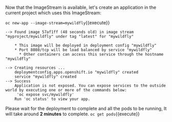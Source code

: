 Now that the ImageStream is available, let's create an application in the current project which uses this ImageStream:

`oc new-app --image-stream=mywildfly`{{execute}}

```
--> Found image 57af1ff (48 seconds old) in image stream "myproject/mywildfly" under tag "latest" for "mywildfly"
 
    * This image will be deployed in deployment config "mywildfly"
    * Port 8080/tcp will be load balanced by service "mywildfly"
      * Other containers can access this service through the hostname "mywildfly"
 
--> Creating resources ...
    deploymentconfig.apps.openshift.io "mywildfly" created
    service "mywildfly" created
--> Success
    Application is not exposed. You can expose services to the outside world by executing one or more of the commands below:
     'oc expose svc/mywildfly'
    Run 'oc status' to view your app.
```

Please wait for the deployment to complete and all the pods to be running, It will take around **2 minutes** to complete.
`oc get pods`{{execute}}
